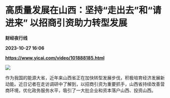 # 高质量发展在山西：坚持“走出去”和“请进来” 以招商引资助力转型发展
**财经夜行线**

**2023-10-27 16:06**

**https://www.yicai.com/video/101888185.html**

![](http://imgcdn.yicai.com/vms-new/2023/10/cf65bc0a-ca37-4e1c-b9a5-de00f9a4392c_nHsX.jpg) 

作为我国的能源大省，近年来山西省正在加快转型发展步伐，积极培育经济发展新动能。近日记者在走访调研中了解到，以招商引资为重要抓手，山西省持续改善营商环境，优化政务服务水平，吸引了一大批企业和资本落户山西、投资山西。
